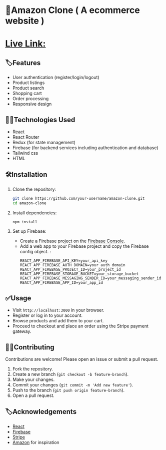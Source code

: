 # 🛒Amazon Clone ( A ecommerce website  )

# [Live Link: ]()
 
 ## 🏷️Features

- User authentication (register/login/logout)
- Product listings
- Product search
- Shopping cart
- Order processing
- Responsive design

## 👨‍💻Technologies Used

- React
- React Router
- Redux (for state management)
- Firebase (for backend services including authentication and database)
- Tailwind css
- HTML

## 🛠️Installation

1. Clone the repository:
    ```bash
    git clone https://github.com/your-username/amazon-clone.git
    cd amazon-clone
    ```

2. Install dependencies:
    ```bash
    npm install
    ```

3. Set up Firebase:
    - Create a Firebase project on the [Firebase Console](https://console.firebase.google.com/).
    - Add a web app to your Firebase project and copy the Firebase config object.
 :
      ```
      REACT_APP_FIREBASE_API_KEY=your_api_key
      REACT_APP_FIREBASE_AUTH_DOMAIN=your_auth_domain
      REACT_APP_FIREBASE_PROJECT_ID=your_project_id
      REACT_APP_FIREBASE_STORAGE_BUCKET=your_storage_bucket
      REACT_APP_FIREBASE_MESSAGING_SENDER_ID=your_messaging_sender_id
      REACT_APP_FIREBASE_APP_ID=your_app_id
      ```


## ✅Usage

- Visit `http://localhost:3000` in your browser.
- Register or log in to your account.
- Browse products and add them to your cart.
- Proceed to checkout and place an order using the Stripe payment gateway.

## 👨‍💻Contributing

Contributions are welcome! Please open an issue or submit a pull request.

1. Fork the repository.
2. Create a new branch (`git checkout -b feature-branch`).
3. Make your changes.
4. Commit your changes (`git commit -m 'Add new feature'`).
5. Push to the branch (`git push origin feature-branch`).
6. Open a pull request.

## 🏷️Acknowledgements

- [React](https://reactjs.org/)
- [Firebase](https://firebase.google.com/)
- [Stripe](https://stripe.com/)
- [Amazon](https://amazon.com/) for inspiration